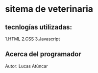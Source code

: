 # sitema de veterinaria
## tecnlogías utilizadas:
1.HTML
2.CSS
3.Javascript

## Acerca del programador
Autor: Lucas Atúncar